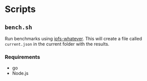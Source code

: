 # Scripts

## `bench.sh`

Run benchmarks using [ipfs-whatever](https://github.com/whyrusleeping/ipfs-whatever). This will create a file called `current.json` in the current folder with the results.

### Requirements

- go
- Node.js
